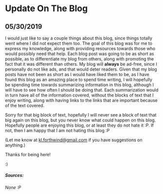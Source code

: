 # Update On The Blog
## 05/30/2019

I would just like to say a couple things about this blog, since things totally went where I did not expect them too. The goal of this blog was for me to express my knowledge, along with providing resources towards those who would possibly need that help. Each blog post was going to be as short as possible, as to differentiate my blog from others, along with promoting the fact that it was different than others. My blog will **always** be ad-free, since I personally do not like ads, and that would deter readers. Given that my blog posts have not been as short as I would have liked them to be, as I have found this blog as an amazing place to spend time writing, I will hopefully be spending time towards summarizing information in this blog, although I will have to see how often I should be doing that. Each summarization would in turn have all of the information covered, without the blocks of text that I enjoy writing, along with having links to the links that are important because of the text covered.

Sorry for that big block of text, hopefully I will never see a block of text that big again on this blog, but you never know what could happen on this blog. Hopefully people are enjoying this blog, or at least they do not hate it :P. If not, then I am happy that I am not hating this blog :P

(Let me know at kl.forthwind@gmail.com if you have suggestions on anything.)

Thanks for being here!

:)

##### Sources:
###### None :P